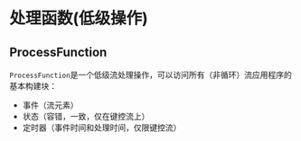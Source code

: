 # 处理函数\(低级操作\)

## ProcessFunction

`ProcessFunction`是一个低级流处理操作，可以访问所有（非循环）流应用程序的基本构建块：

* 事件（流元素）
* 状态（容错，一致，仅在键控流上）
* 定时器（事件时间和处理时间，仅限键控流）

